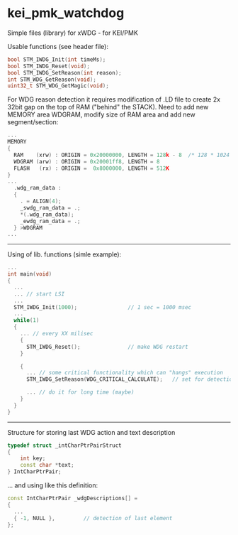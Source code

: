 # kei_pmk_watchdog
Simple files (library) for xWDG - for KEI/PMK

Usable functions (see header file):
```C++
bool STM_IWDG_Init(int timeMs);
bool STM_IWDG_Reset(void);
bool STM_IWDG_SetReason(int reason);
int STM_WDG_GetReason(void);
uint32_t STM_WDG_GetMagic(void);
```

For WDG reason detection it requires modification of .LD file to create 2x 32bit gap on the top of RAM ("behind" the STACK). Need to add new MEMORY area WDGRAM, modify size of RAM area and add new segment/section:
```C++
...
MEMORY
{
  RAM    (xrw) : ORIGIN = 0x20000000, LENGTH = 128k - 8  /* 128 * 1024 - 8 */
  WDGRAM (arw) : ORIGIN = 0x20001ff8, LENGTH = 8
  FLASH   (rx) : ORIGIN =  0x8000000, LENGTH = 512K
}
...
  .wdg_ram_data :
  {
    . = ALIGN(4);
    _swdg_ram_data = .;
    *(.wdg_ram_data);
    _ewdg_ram_data = .;
  } >WDGRAM
...
```
***
Using of lib. functions (simle example):
```C++
...
int main(void)
{
  ...
  ... // start LSI
  ...
  STM_IWDG_Init(1000);                // 1 sec = 1000 msec
  ...
  while(1)
  {
    ... // every XX milisec 
    {
      STM_IWDG_Reset();               // make WDG restart
    }

    {
      ... // some critical functionality which can "hangs" execution
      STM_IWDG_SetReason(WDG_CRITICAL_CALCULATE);   // set for detection after WDG fire

      ... // do it for long time (maybe)
    }
  }
}
```
***
Structure for storing last WDG action and text description
```C++
typedef struct _intCharPtrPairStruct
{
    int key;
    const char *text;
} IntCharPtrPair;
```
... and using like this definition:
```C++
const IntCharPtrPair _wdgDescriptions[] =
{
  ...
  { -1, NULL },         // detection of last element
};
```

